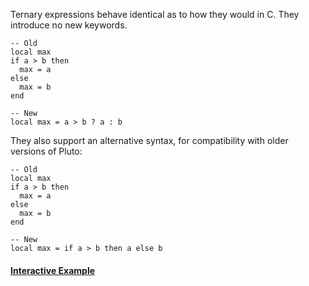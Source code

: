 Ternary expressions behave identical as to how they would in C. They introduce no new keywords.
```pluto showLineNumbers title="Example Code"
-- Old
local max
if a > b then
  max = a
else
  max = b
end

-- New
local max = a > b ? a : b
```
They also support an alternative syntax, for compatibility with older versions of Pluto:
```pluto showLineNumbers title="Example Code"
-- Old
local max
if a > b then
  max = a
else
  max = b
end

-- New
local max = if a > b then a else b
```

#### [Interactive Example](https://plutolang.github.io/web/#code=local%20a%20%3D%206%0Alocal%20b%20%3D%209%0A%0Alocal%20max%20%3D%20a%20%3E%20b%20%3F%20a%20%3A%20b%0A%0Aprint(max))